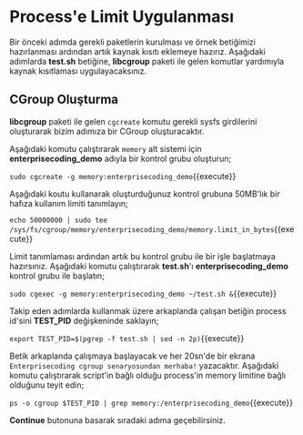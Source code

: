 # Process'e Limit Uygulanması

Bir önceki adımda gerekli paketlerin kurulması ve örnek betiğimizi hazırlanması ardından artık kaynak kısıtı eklemeye hazırız. Aşağıdaki adımlarda **test.sh** betiğine, **libcgroup** paketi ile gelen komutlar yardımıyla kaynak kısıtlaması uygulayacaksınız.

## CGroup Oluşturma

**libcgroup** paketi ile gelen `cgcreate` komutu gerekli sysfs girdilerini oluşturarak bizim adımıza bir CGroup oluşturacaktır.

Aşağıdaki komutu çalıştırarak `memory` alt sistemi için **enterprisecoding_demo** adıyla bir kontrol grubu oluşturun;

`sudo cgcreate -g memory:enterprisecoding_demo`{{execute}}

Aşağıdaki koutu kullanarak oluşturduğunuz kontrol grubuna 50MB'lık bir hafıza kullanım limiti tanımlayın;

`echo 50000000 | sudo tee /sys/fs/cgroup/memory/enterprisecoding_demo/memory.limit_in_bytes`{{execute}}

Limit tanımlaması ardından artık bu kontrol grubu ile bir işle başlatmaya hazırsınız. Aşağıdaki komutu çalıştırarak **test.sh**'ı **enterprisecoding_demo** kontrol grubu ile başlatın;

`sudo cgexec -g memory:enterprisecoding_demo ~/test.sh &`{{execute}}

Takip eden adımlarda kullanmak üzere arkaplanda çalışan betiğin process id'sini **TEST_PID** değişkeninde saklayın;

`export TEST_PID=$(pgrep -f test.sh | sed -n 2p)`{{execute}}

Betik arkaplanda çalışmaya başlayacak ve her 20sn'de bir ekrana `Enterprisecoding cgroup senaryosundan merhaba!` yazacaktır. Aşağıdaki komutu çalıştırarak script'in bağlı olduğu process'in memory limitine bağlı olduğunu teyit edin;

`ps -o cgroup $TEST_PID | grep memory:/enterprisecoding_demo`{{execute}}

**Continue** butonuna basarak sıradaki adıma geçebilirsiniz.

